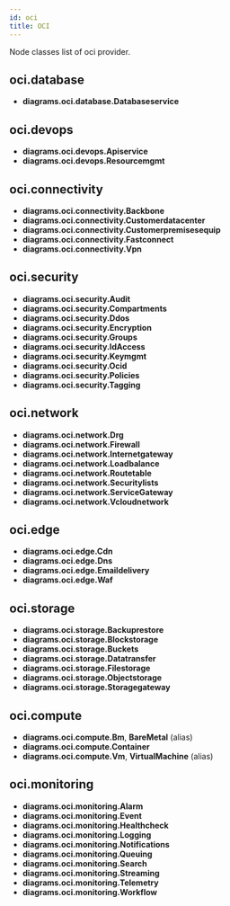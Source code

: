 ```yaml
---
id: oci
title: OCI
---
```


Node classes list of oci provider.

## oci.database

- **diagrams.oci.database.Databaseservice**

## oci.devops

- **diagrams.oci.devops.Apiservice**
- **diagrams.oci.devops.Resourcemgmt**

## oci.connectivity

- **diagrams.oci.connectivity.Backbone**
- **diagrams.oci.connectivity.Customerdatacenter**
- **diagrams.oci.connectivity.Customerpremisesequip**
- **diagrams.oci.connectivity.Fastconnect**
- **diagrams.oci.connectivity.Vpn**

## oci.security

- **diagrams.oci.security.Audit**
- **diagrams.oci.security.Compartments**
- **diagrams.oci.security.Ddos**
- **diagrams.oci.security.Encryption**
- **diagrams.oci.security.Groups**
- **diagrams.oci.security.IdAccess**
- **diagrams.oci.security.Keymgmt**
- **diagrams.oci.security.Ocid**
- **diagrams.oci.security.Policies**
- **diagrams.oci.security.Tagging**

## oci.network

- **diagrams.oci.network.Drg**
- **diagrams.oci.network.Firewall**
- **diagrams.oci.network.Internetgateway**
- **diagrams.oci.network.Loadbalance**
- **diagrams.oci.network.Routetable**
- **diagrams.oci.network.Securitylists**
- **diagrams.oci.network.ServiceGateway**
- **diagrams.oci.network.Vcloudnetwork**

## oci.edge

- **diagrams.oci.edge.Cdn**
- **diagrams.oci.edge.Dns**
- **diagrams.oci.edge.Emaildelivery**
- **diagrams.oci.edge.Waf**

## oci.storage

- **diagrams.oci.storage.Backuprestore**
- **diagrams.oci.storage.Blockstorage**
- **diagrams.oci.storage.Buckets**
- **diagrams.oci.storage.Datatransfer**
- **diagrams.oci.storage.Filestorage**
- **diagrams.oci.storage.Objectstorage**
- **diagrams.oci.storage.Storagegateway**

## oci.compute

- **diagrams.oci.compute.Bm**, **BareMetal** (alias)
- **diagrams.oci.compute.Container**
- **diagrams.oci.compute.Vm**, **VirtualMachine** (alias)

## oci.monitoring

- **diagrams.oci.monitoring.Alarm**
- **diagrams.oci.monitoring.Event**
- **diagrams.oci.monitoring.Healthcheck**
- **diagrams.oci.monitoring.Logging**
- **diagrams.oci.monitoring.Notifications**
- **diagrams.oci.monitoring.Queuing**
- **diagrams.oci.monitoring.Search**
- **diagrams.oci.monitoring.Streaming**
- **diagrams.oci.monitoring.Telemetry**
- **diagrams.oci.monitoring.Workflow**
